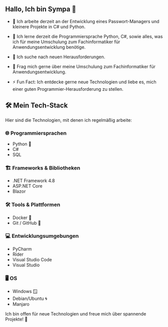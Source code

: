 ## Hallo, Ich bin Sympa 👋

- 🔭 Ich arbeite derzeit an der Entwicklung eines Passwort-Managers und kleinere Projekte in C# und Python.
    
- 🌱 Ich lerne derzeit die Programmiersprache Python, C#, sowie alles, was ich für meine Umschulung zum Fachinformatiker für Anwendungsentwicklung benötige.
    
- 👯 Ich suche nach neuen Herausforderungen.
    
- 💬 Frag mich gerne über meine Umschulung zum Fachinformatiker für Anwendungsentwicklung.
    
- ⚡ Fun Fact: Ich entdecke gerne neue Technologien und liebe es, mich einer guten Programmier-Herausforderung zu stellen.

## 🛠️ Mein Tech-Stack

Hier sind die Technologien, mit denen ich regelmäßig arbeite:

### 🌐 Programmiersprachen
- Python 🐍
- C#
- SQL

### 🏗️ Frameworks & Bibliotheken
- .NET Framework 4.8
- ASP.NET Core
- Blazor

### 🛠️ Tools & Plattformen
- Docker 🐳
- Git / GitHub 🐙

### 💻 Entwicklungsumgebungen
- PyCharm
- Rider
- Visual Studio Code
- Visual Studio

### 🖥️ OS
- Windows 🪟
- Debian/Ubuntu 🌀
- Manjaro 

Ich bin offen für neue Technologien und freue mich über spannende Projekte! 🚀
